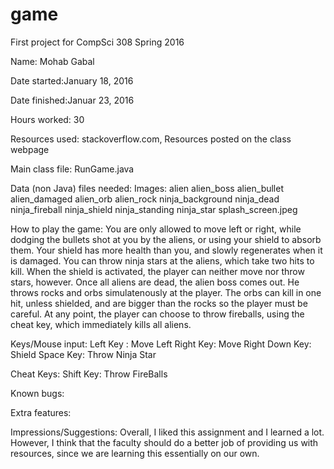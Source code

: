 # game
First project for CompSci 308 Spring 2016

Name: Mohab Gabal

Date started:January 18, 2016

Date finished:Januar 23, 2016

Hours worked: 30

Resources used: stackoverflow.com, Resources posted on the class webpage

Main class file: RunGame.java

Data (non Java) files needed:
Images:
alien
alien_boss
alien_bullet
alien_damaged
alien_orb
alien_rock
ninja_background
ninja_dead
ninja_fireball
ninja_shield
ninja_standing
ninja_star
splash_screen.jpeg

How to play the game: You are only allowed to move left or right, while dodging the bullets shot at you by the aliens, or using your shield to absorb them. Your shield has more health than you, and slowly regenerates when it is damaged. You can
throw ninja stars at the aliens, which take two hits to kill. When the shield is activated, the player can neither move nor throw stars, however. Once all aliens are dead, the alien boss comes out. He throws rocks and orbs simulatenously at the player. The orbs can kill in one hit, unless shielded, and are bigger than the rocks so the player must be careful.
At any point, the player can choose to throw fireballs, using the cheat key, which immediately kills all aliens.

Keys/Mouse input:
Left Key : Move Left
Right Key: Move Right
Down Key: Shield
Space Key: Throw Ninja Star

Cheat Keys:
Shift Key: Throw FireBalls

Known bugs:

Extra features:

Impressions/Suggestions:
Overall, I liked this assignment and I learned a lot. However, I think that the faculty should do a better job of providing us with resources, since we are learning this essentially on our own.
